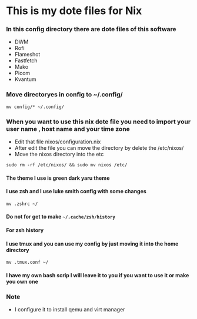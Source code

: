 # This is my dote files for Nix 

### In this config directory there are dote files of this software 

- DWM
- Rofi
- Flameshot
- Fastfetch
- Mako 
- Picom
- Kvantum

### Move directoryes in config to ~/.config/ 

```mv config/* ~/.config/ ```

### When you want to use this nix dote file you need to import your user name , host name and your time zone 

- Edit that file nixos/configuration.nix 
- After edit the file you can move the directory by delete the /etc/nixos/ 
- Move the nixos directory into the etc

```sudo rm -rf /etc/nixos/ && sudo mv nixos /etc/ ```

#### The theme I use is green dark yaru theme 

#### I use zsh and I use luke smith config with some changes 

```mv .zshrc ~/ ```

#### Do not for get to make `~/.cache/zsh/history`
#### For zsh history 

#### I use tmux and you can use my config by just moving it into the home directory

```mv .tmux.conf ~/ ```

#### I have my own bash scrip I will leave it to you if you want to use it or make you own one 

### Note 

- I configure it to install qemu and virt manager 
